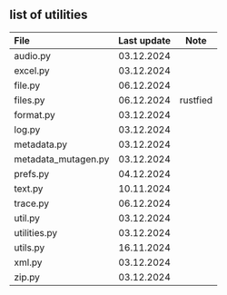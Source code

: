 ## list of utilities

| File         | Last update | Note      |
| :----------- | :---------: | :-------: |
| audio.py     | 03.12.2024  | |
| excel.py     | 03.12.2024  | |
| file.py      | 06.12.2024  | |
| files.py     | 06.12.2024  | rustfied  |
| format.py    | 03.12.2024  | |
| log.py       | 03.12.2024  | |
| metadata.py  | 03.12.2024  | |
| metadata_mutagen.py | 03.12.2024 | |
| prefs.py     | 04.12.2024  | |
| text.py      | 10.11.2024  | |
| trace.py     | 06.12.2024  | |
| util.py      | 03.12.2024  | |
| utilities.py | 03.12.2024  | |
| utils.py     | 16.11.2024  | |
| xml.py       | 03.12.2024  | |
| zip.py       | 03.12.2024  | |

